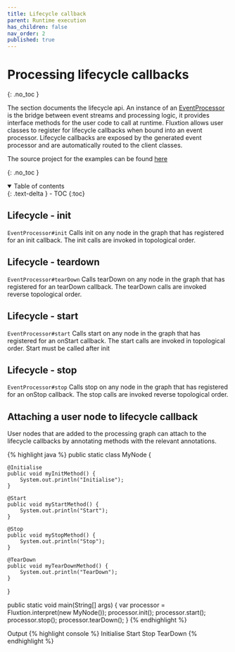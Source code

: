 ```yaml
---
title: Lifecycle callback
parent: Runtime execution
has_children: false
nav_order: 2
published: true
---
```


# Processing lifecycle callbacks
{: .no_toc }

The section documents the lifecycle api. An instance of an
[EventProcessor](https://github.com/v12technology/fluxtion/tree/{{site.fluxtion_version}}/runtime/src/main/java/com/fluxtion/runtime/EventProcessor.java) 
is the bridge between event streams and processing logic, it provides interface methods for the user code to call at 
runtime. Fluxtion allows user classes to register for lifecycle callbacks when bound into an event processor.
Lifecycle callbacks are exposed by the generated event processor and are automatically routed to the client classes.

The source project for the examples can be found [here]({{site.reference_examples}}/runtime-execution)

{: .no_toc }
<details open markdown="block">
  <summary>
    Table of contents
  </summary>
  {: .text-delta }
- TOC
{:toc}
</details>

## Lifecycle - init
`EventProcessor#init` Calls init on any node in the graph that has registered for an init callback. The init calls
are invoked in topological order.

## Lifecycle - teardown
`EventProcessor#tearDown` Calls tearDown on any node in the graph that has registered for an tearDown callback.
The tearDown calls are invoked reverse topological order.

## Lifecycle - start
`EventProcessor#start` Calls start on any node in the graph that has registered for an onStart callback. The start calls
are invoked in topological order. Start must be called after init

## Lifecycle - stop
`EventProcessor#stop` Calls stop on any node in the graph that has registered for an onStop callback.
The stop calls are invoked reverse topological order.

## Attaching a user node to lifecycle callback
User nodes that are added to the processing graph can attach to the lifecycle callbacks by annotating methods with 
the relevant annotations.

{% highlight java %}
public static class MyNode {

    @Initialise
    public void myInitMethod() {
        System.out.println("Initialise");
    }

    @Start
    public void myStartMethod() {
        System.out.println("Start");
    }

    @Stop
    public void myStopMethod() {
        System.out.println("Stop");
    }

    @TearDown
    public void myTearDownMethod() {
        System.out.println("TearDown");
    }
}

public static void main(String[] args) {
    var processor = Fluxtion.interpret(new MyNode());
    processor.init();
    processor.start();
    processor.stop();
    processor.tearDown();
}
{% endhighlight %}

Output
{% highlight console %}
Initialise
Start
Stop
TearDown
{% endhighlight %}

